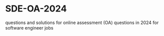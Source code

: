 # SDE-OA-2024
questions and solutions for online assessment (OA) questions in 2024 for software engineer jobs

